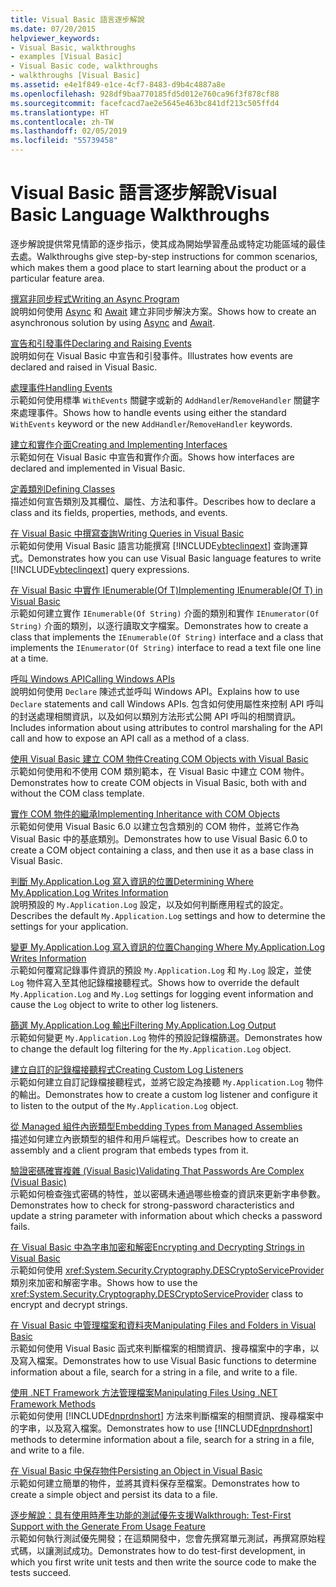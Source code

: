 ```yaml
---
title: Visual Basic 語言逐步解說
ms.date: 07/20/2015
helpviewer_keywords:
- Visual Basic, walkthroughs
- examples [Visual Basic]
- Visual Basic code, walkthroughs
- walkthroughs [Visual Basic]
ms.assetid: e4e1f849-e1ce-4cf7-8483-d9b4c4887a8e
ms.openlocfilehash: 928df9baa770185fd5d012e760ca96f3f878cf88
ms.sourcegitcommit: facefcacd7ae2e5645e463bc841df213c505ffd4
ms.translationtype: HT
ms.contentlocale: zh-TW
ms.lasthandoff: 02/05/2019
ms.locfileid: "55739458"
---
```

# <a name="visual-basic-language-walkthroughs"></a><span data-ttu-id="9ebbb-102">Visual Basic 語言逐步解說</span><span class="sxs-lookup"><span data-stu-id="9ebbb-102">Visual Basic Language Walkthroughs</span></span>
<span data-ttu-id="9ebbb-103">逐步解說提供常見情節的逐步指示，使其成為開始學習產品或特定功能區域的最佳去處。</span><span class="sxs-lookup"><span data-stu-id="9ebbb-103">Walkthroughs give step-by-step instructions for common scenarios, which makes them a good place to start learning about the product or a particular feature area.</span></span>  
  
 [<span data-ttu-id="9ebbb-104">撰寫非同步程式</span><span class="sxs-lookup"><span data-stu-id="9ebbb-104">Writing an Async Program</span></span>](./programming-guide/concepts/async/walkthrough-accessing-the-web-by-using-async-and-await.md)  
 <span data-ttu-id="9ebbb-105">說明如何使用 [Async](../visual-basic/language-reference/modifiers/async.md) 和 [Await](../visual-basic/language-reference/operators/await-operator.md) 建立非同步解決方案。</span><span class="sxs-lookup"><span data-stu-id="9ebbb-105">Shows how to create an asynchronous solution by using [Async](../visual-basic/language-reference/modifiers/async.md) and [Await](../visual-basic/language-reference/operators/await-operator.md).</span></span>  
  
 [<span data-ttu-id="9ebbb-106">宣告和引發事件</span><span class="sxs-lookup"><span data-stu-id="9ebbb-106">Declaring and Raising Events</span></span>](../visual-basic/programming-guide/language-features/events/walkthrough-declaring-and-raising-events.md)  
 <span data-ttu-id="9ebbb-107">說明如何在 Visual Basic 中宣告和引發事件。</span><span class="sxs-lookup"><span data-stu-id="9ebbb-107">Illustrates how events are declared and raised in Visual Basic.</span></span>  
  
 [<span data-ttu-id="9ebbb-108">處理事件</span><span class="sxs-lookup"><span data-stu-id="9ebbb-108">Handling Events</span></span>](../visual-basic/programming-guide/language-features/events/walkthrough-handling-events.md)  
 <span data-ttu-id="9ebbb-109">示範如何使用標準 `WithEvents` 關鍵字或新的 `AddHandler`/`RemoveHandler` 關鍵字來處理事件。</span><span class="sxs-lookup"><span data-stu-id="9ebbb-109">Shows how to handle events using either the standard `WithEvents` keyword or the new `AddHandler`/`RemoveHandler` keywords.</span></span>  
  
 [<span data-ttu-id="9ebbb-110">建立和實作介面</span><span class="sxs-lookup"><span data-stu-id="9ebbb-110">Creating and Implementing Interfaces</span></span>](../visual-basic/programming-guide/language-features/interfaces/walkthrough-creating-and-implementing-interfaces.md)  
 <span data-ttu-id="9ebbb-111">示範如何在 Visual Basic 中宣告和實作介面。</span><span class="sxs-lookup"><span data-stu-id="9ebbb-111">Shows how interfaces are declared and implemented in Visual Basic.</span></span>  
  
 [<span data-ttu-id="9ebbb-112">定義類別</span><span class="sxs-lookup"><span data-stu-id="9ebbb-112">Defining Classes</span></span>](../visual-basic/programming-guide/language-features/objects-and-classes/walkthrough-defining-classes.md)  
 <span data-ttu-id="9ebbb-113">描述如何宣告類別及其欄位、屬性、方法和事件。</span><span class="sxs-lookup"><span data-stu-id="9ebbb-113">Describes how to declare a class and its fields, properties, methods, and events.</span></span>  
  
 [<span data-ttu-id="9ebbb-114">在 Visual Basic 中撰寫查詢</span><span class="sxs-lookup"><span data-stu-id="9ebbb-114">Writing Queries in Visual Basic</span></span>](../visual-basic/programming-guide/concepts/linq/walkthrough-writing-queries.md)  
 <span data-ttu-id="9ebbb-115">示範如何使用 Visual Basic 語言功能撰寫 [!INCLUDE[vbteclinqext](~/includes/vbteclinqext-md.md)] 查詢運算式。</span><span class="sxs-lookup"><span data-stu-id="9ebbb-115">Demonstrates how you can use Visual Basic language features to write [!INCLUDE[vbteclinqext](~/includes/vbteclinqext-md.md)] query expressions.</span></span>  
  
 [<span data-ttu-id="9ebbb-116">在 Visual Basic 中實作 IEnumerable(Of T)</span><span class="sxs-lookup"><span data-stu-id="9ebbb-116">Implementing IEnumerable(Of T) in Visual Basic</span></span>](../visual-basic/programming-guide/language-features/control-flow/walkthrough-implementing-ienumerable-of-t.md)  
 <span data-ttu-id="9ebbb-117">示範如何建立實作 `IEnumerable(Of String)` 介面的類別和實作 `IEnumerator(Of String)` 介面的類別，以逐行讀取文字檔案。</span><span class="sxs-lookup"><span data-stu-id="9ebbb-117">Demonstrates how to create a class that implements the `IEnumerable(Of String)` interface and a class that implements the `IEnumerator(Of String)` interface to read a text file one line at a time.</span></span>  
  
 [<span data-ttu-id="9ebbb-118">呼叫 Windows API</span><span class="sxs-lookup"><span data-stu-id="9ebbb-118">Calling Windows APIs</span></span>](../visual-basic/programming-guide/com-interop/walkthrough-calling-windows-apis.md)  
 <span data-ttu-id="9ebbb-119">說明如何使用 `Declare` 陳述式並呼叫 Windows API。</span><span class="sxs-lookup"><span data-stu-id="9ebbb-119">Explains how to use `Declare` statements and call Windows APIs.</span></span> <span data-ttu-id="9ebbb-120">包含如何使用屬性來控制 API 呼叫的封送處理相關資訊，以及如何以類別方法形式公開 API 呼叫的相關資訊。</span><span class="sxs-lookup"><span data-stu-id="9ebbb-120">Includes information about using attributes to control marshaling for the API call and how to expose an API call as a method of a class.</span></span>  
  
 [<span data-ttu-id="9ebbb-121">使用 Visual Basic 建立 COM 物件</span><span class="sxs-lookup"><span data-stu-id="9ebbb-121">Creating COM Objects with Visual Basic</span></span>](../visual-basic/programming-guide/com-interop/walkthrough-creating-com-objects.md)  
 <span data-ttu-id="9ebbb-122">示範如何使用和不使用 COM 類別範本，在 Visual Basic 中建立 COM 物件。</span><span class="sxs-lookup"><span data-stu-id="9ebbb-122">Demonstrates how to create COM objects in Visual Basic, both with and without the COM class template.</span></span>  
  
 [<span data-ttu-id="9ebbb-123">實作 COM 物件的繼承</span><span class="sxs-lookup"><span data-stu-id="9ebbb-123">Implementing Inheritance with COM Objects</span></span>](../visual-basic/programming-guide/com-interop/walkthrough-implementing-inheritance-with-com-objects.md)  
 <span data-ttu-id="9ebbb-124">示範如何使用 Visual Basic 6.0 以建立包含類別的 COM 物件，並將它作為 Visual Basic 中的基底類別。</span><span class="sxs-lookup"><span data-stu-id="9ebbb-124">Demonstrates how to use Visual Basic 6.0 to create a COM object containing a class, and then use it as a base class in Visual Basic.</span></span>  
  
 [<span data-ttu-id="9ebbb-125">判斷 My.Application.Log 寫入資訊的位置</span><span class="sxs-lookup"><span data-stu-id="9ebbb-125">Determining Where My.Application.Log Writes Information</span></span>](../visual-basic/developing-apps/programming/log-info/walkthrough-determining-where-my-application-log-writes-information.md)  
 <span data-ttu-id="9ebbb-126">說明預設的 `My.Application.Log` 設定，以及如何判斷應用程式的設定。</span><span class="sxs-lookup"><span data-stu-id="9ebbb-126">Describes the default `My.Application.Log` settings and how to determine the settings for your application.</span></span>  
  
 [<span data-ttu-id="9ebbb-127">變更 My.Application.Log 寫入資訊的位置</span><span class="sxs-lookup"><span data-stu-id="9ebbb-127">Changing Where My.Application.Log Writes Information</span></span>](../visual-basic/developing-apps/programming/log-info/walkthrough-changing-where-my-application-log-writes-information.md)  
 <span data-ttu-id="9ebbb-128">示範如何覆寫記錄事件資訊的預設 `My.Application.Log` 和 `My.Log` 設定，並使 `Log` 物件寫入至其他記錄檔接聽程式。</span><span class="sxs-lookup"><span data-stu-id="9ebbb-128">Shows how to override the default `My.Application.Log` and `My.Log` settings for logging event information and cause the `Log` object to write to other log listeners.</span></span>  
  
 [<span data-ttu-id="9ebbb-129">篩選 My.Application.Log 輸出</span><span class="sxs-lookup"><span data-stu-id="9ebbb-129">Filtering My.Application.Log Output</span></span>](../visual-basic/developing-apps/programming/log-info/walkthrough-filtering-my-application-log-output.md)  
 <span data-ttu-id="9ebbb-130">示範如何變更 `My.Application.Log` 物件的預設記錄檔篩選。</span><span class="sxs-lookup"><span data-stu-id="9ebbb-130">Demonstrates how to change the default log filtering for the `My.Application.Log` object.</span></span>  
  
 [<span data-ttu-id="9ebbb-131">建立自訂的記錄檔接聽程式</span><span class="sxs-lookup"><span data-stu-id="9ebbb-131">Creating Custom Log Listeners</span></span>](../visual-basic/developing-apps/programming/log-info/walkthrough-creating-custom-log-listeners.md)  
 <span data-ttu-id="9ebbb-132">示範如何建立自訂記錄檔接聽程式，並將它設定為接聽 `My.Application.Log` 物件的輸出。</span><span class="sxs-lookup"><span data-stu-id="9ebbb-132">Demonstrates how to create a custom log listener and configure it to listen to the output of the `My.Application.Log` object.</span></span>  
  
 [<span data-ttu-id="9ebbb-133">從 Managed 組件內嵌類型</span><span class="sxs-lookup"><span data-stu-id="9ebbb-133">Embedding Types from Managed Assemblies</span></span>](../visual-basic/programming-guide/concepts/assemblies-gac/walkthrough-embedding-types-from-managed-assemblies-in-vs.md)  
 <span data-ttu-id="9ebbb-134">描述如何建立內嵌類型的組件和用戶端程式。</span><span class="sxs-lookup"><span data-stu-id="9ebbb-134">Describes how to create an assembly and a client program that embeds types from it.</span></span>  
  
 [<span data-ttu-id="9ebbb-135">驗證密碼確實複雜 (Visual Basic)</span><span class="sxs-lookup"><span data-stu-id="9ebbb-135">Validating That Passwords Are Complex (Visual Basic)</span></span>](../visual-basic/programming-guide/language-features/strings/walkthrough-validating-that-passwords-are-complex.md)  
 <span data-ttu-id="9ebbb-136">示範如何檢查強式密碼的特性，並以密碼未通過哪些檢查的資訊來更新字串參數。</span><span class="sxs-lookup"><span data-stu-id="9ebbb-136">Demonstrates how to check for strong-password characteristics and update a string parameter with information about which checks a password fails.</span></span>  
  
 [<span data-ttu-id="9ebbb-137">在 Visual Basic 中為字串加密和解密</span><span class="sxs-lookup"><span data-stu-id="9ebbb-137">Encrypting and Decrypting Strings in Visual Basic</span></span>](../visual-basic/programming-guide/language-features/strings/walkthrough-encrypting-and-decrypting-strings.md)  
 <span data-ttu-id="9ebbb-138">示範如何使用 <xref:System.Security.Cryptography.DESCryptoServiceProvider> 類別來加密和解密字串。</span><span class="sxs-lookup"><span data-stu-id="9ebbb-138">Shows how to use the <xref:System.Security.Cryptography.DESCryptoServiceProvider> class to encrypt and decrypt strings.</span></span>  
  
 [<span data-ttu-id="9ebbb-139">在 Visual Basic 中管理檔案和資料夾</span><span class="sxs-lookup"><span data-stu-id="9ebbb-139">Manipulating Files and Folders in Visual Basic</span></span>](../visual-basic/developing-apps/programming/drives-directories-files/walkthrough-manipulating-files-and-directories.md)  
 <span data-ttu-id="9ebbb-140">示範如何使用 Visual Basic 函式來判斷檔案的相關資訊、搜尋檔案中的字串，以及寫入檔案。</span><span class="sxs-lookup"><span data-stu-id="9ebbb-140">Demonstrates how to use Visual Basic functions to determine information about a file, search for a string in a file, and write to a file.</span></span>  
  
 [<span data-ttu-id="9ebbb-141">使用 .NET Framework 方法管理檔案</span><span class="sxs-lookup"><span data-stu-id="9ebbb-141">Manipulating Files Using .NET Framework Methods</span></span>](../visual-basic/developing-apps/programming/drives-directories-files/walkthrough-manipulating-files-by-using-net-framework-methods.md)  
 <span data-ttu-id="9ebbb-142">示範如何使用 [!INCLUDE[dnprdnshort](~/includes/dnprdnshort-md.md)] 方法來判斷檔案的相關資訊、搜尋檔案中的字串，以及寫入檔案。</span><span class="sxs-lookup"><span data-stu-id="9ebbb-142">Demonstrates how to use [!INCLUDE[dnprdnshort](~/includes/dnprdnshort-md.md)] methods to determine information about a file, search for a string in a file, and write to a file.</span></span>  
  
 [<span data-ttu-id="9ebbb-143">在 Visual Basic 中保存物件</span><span class="sxs-lookup"><span data-stu-id="9ebbb-143">Persisting an Object in Visual Basic</span></span>](../visual-basic/programming-guide/concepts/serialization/walkthrough-persisting-an-object-in-visual-studio.md)  
 <span data-ttu-id="9ebbb-144">示範如何建立簡單的物件，並將其資料保存至檔案。</span><span class="sxs-lookup"><span data-stu-id="9ebbb-144">Demonstrates how to create a simple object and persist its data to a file.</span></span>  
  
 [<span data-ttu-id="9ebbb-145">逐步解說：具有使用時產生功能的測試優先支援</span><span class="sxs-lookup"><span data-stu-id="9ebbb-145">Walkthrough: Test-First Support with the Generate From Usage Feature</span></span>](/visualstudio/ide/walkthrough-test-first-support-with-the-generate-from-usage-feature)  
 <span data-ttu-id="9ebbb-146">示範如何執行測試優先開發；在這類開發中，您會先撰寫單元測試，再撰寫原始程式碼，以讓測試成功。</span><span class="sxs-lookup"><span data-stu-id="9ebbb-146">Demonstrates how to do test-first development, in which you first write unit tests and then write the source code to make the tests succeed.</span></span>
